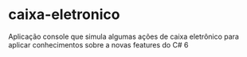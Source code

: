 # caixa-eletronico
Aplicação console que simula algumas ações de caixa eletrônico para aplicar conhecimentos sobre a novas features do C# 6
